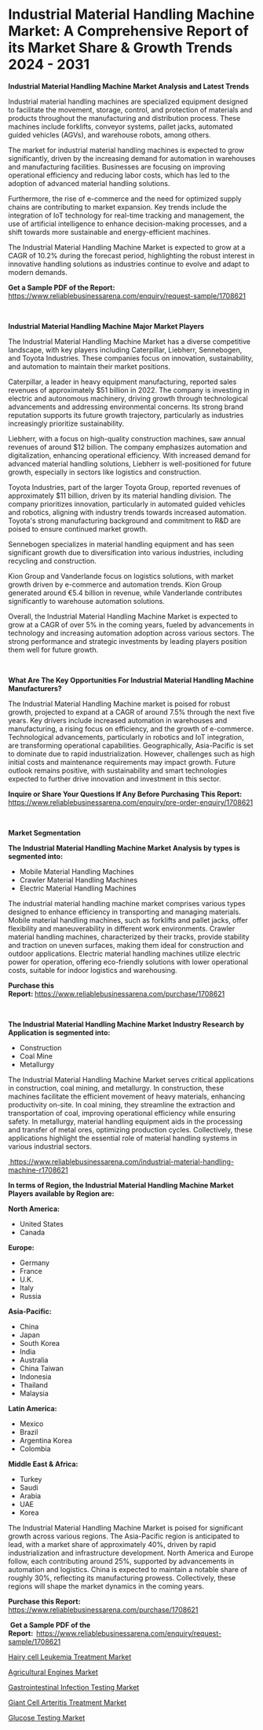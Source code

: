 <p><h1>Industrial Material Handling Machine Market: A Comprehensive Report of its Market Share & Growth Trends 2024 - 2031</h1></p><p><strong>Industrial Material Handling Machine Market Analysis and Latest Trends</strong></p>
<p><p>Industrial material handling machines are specialized equipment designed to facilitate the movement, storage, control, and protection of materials and products throughout the manufacturing and distribution process. These machines include forklifts, conveyor systems, pallet jacks, automated guided vehicles (AGVs), and warehouse robots, among others. </p><p>The market for industrial material handling machines is expected to grow significantly, driven by the increasing demand for automation in warehouses and manufacturing facilities. Businesses are focusing on improving operational efficiency and reducing labor costs, which has led to the adoption of advanced material handling solutions. </p><p>Furthermore, the rise of e-commerce and the need for optimized supply chains are contributing to market expansion. Key trends include the integration of IoT technology for real-time tracking and management, the use of artificial intelligence to enhance decision-making processes, and a shift towards more sustainable and energy-efficient machines. </p><p>The Industrial Material Handling Machine Market is expected to grow at a CAGR of 10.2% during the forecast period, highlighting the robust interest in innovative handling solutions as industries continue to evolve and adapt to modern demands.</p></p>
<p><strong>Get a Sample PDF of the Report:&nbsp;</strong> <a href="https://www.reliablebusinessarena.com/enquiry/request-sample/1708621?utm_campaign=1347&utm_medium=2&utm_source=Github&utm_content=ia&utm_term=21102024&utm_id=industrial-material-handling-machine">https://www.reliablebusinessarena.com/enquiry/request-sample/1708621</a></p>
<p>&nbsp;</p>
<p><strong>Industrial Material Handling Machine Major Market Players</strong></p>
<p><p>The Industrial Material Handling Machine Market has a diverse competitive landscape, with key players including Caterpillar, Liebherr, Sennebogen, and Toyota Industries. These companies focus on innovation, sustainability, and automation to maintain their market positions.</p><p>Caterpillar, a leader in heavy equipment manufacturing, reported sales revenues of approximately $51 billion in 2022. The company is investing in electric and autonomous machinery, driving growth through technological advancements and addressing environmental concerns. Its strong brand reputation supports its future growth trajectory, particularly as industries increasingly prioritize sustainability.</p><p>Liebherr, with a focus on high-quality construction machines, saw annual revenues of around $12 billion. The company emphasizes automation and digitalization, enhancing operational efficiency. With increased demand for advanced material handling solutions, Liebherr is well-positioned for future growth, especially in sectors like logistics and construction.</p><p>Toyota Industries, part of the larger Toyota Group, reported revenues of approximately $11 billion, driven by its material handling division. The company prioritizes innovation, particularly in automated guided vehicles and robotics, aligning with industry trends towards increased automation. Toyota's strong manufacturing background and commitment to R&D are poised to ensure continued market growth.</p><p>Sennebogen specializes in material handling equipment and has seen significant growth due to diversification into various industries, including recycling and construction. </p><p>Kion Group and Vanderlande focus on logistics solutions, with market growth driven by e-commerce and automation trends. Kion Group generated around €5.4 billion in revenue, while Vanderlande contributes significantly to warehouse automation solutions.</p><p>Overall, the Industrial Material Handling Machine Market is expected to grow at a CAGR of over 5% in the coming years, fueled by advancements in technology and increasing automation adoption across various sectors. The strong performance and strategic investments by leading players position them well for future growth.</p></p>
<p>&nbsp;</p>
<p><strong>What Are The Key Opportunities For Industrial Material Handling Machine Manufacturers?</strong></p>
<p><p>The Industrial Material Handling Machine market is poised for robust growth, projected to expand at a CAGR of around 7.5% through the next five years. Key drivers include increased automation in warehouses and manufacturing, a rising focus on efficiency, and the growth of e-commerce. Technological advancements, particularly in robotics and IoT integration, are transforming operational capabilities. Geographically, Asia-Pacific is set to dominate due to rapid industrialization. However, challenges such as high initial costs and maintenance requirements may impact growth. Future outlook remains positive, with sustainability and smart technologies expected to further drive innovation and investment in this sector.</p></p>
<p><strong>Inquire or Share Your Questions If Any Before Purchasing This Report:</strong> <a href="https://www.reliablebusinessarena.com/enquiry/pre-order-enquiry/1708621?utm_campaign=1347&utm_medium=2&utm_source=Github&utm_content=ia&utm_term=21102024&utm_id=industrial-material-handling-machine">https://www.reliablebusinessarena.com/enquiry/pre-order-enquiry/1708621</a></p>
<p>&nbsp;</p>
<p><strong>Market Segmentation</strong></p>
<p><strong>The Industrial Material Handling Machine Market Analysis by types is segmented into:</strong></p>
<p><ul><li>Mobile Material Handling Machines</li><li>Crawler Material Handling Machines</li><li>Electric Material Handling Machines</li></ul></p>
<p><p>The industrial material handling machine market comprises various types designed to enhance efficiency in transporting and managing materials. Mobile material handling machines, such as forklifts and pallet jacks, offer flexibility and maneuverability in different work environments. Crawler material handling machines, characterized by their tracks, provide stability and traction on uneven surfaces, making them ideal for construction and outdoor applications. Electric material handling machines utilize electric power for operation, offering eco-friendly solutions with lower operational costs, suitable for indoor logistics and warehousing.</p></p>
<p><strong>Purchase this Report:&nbsp;</strong><a href="https://www.reliablebusinessarena.com/purchase/1708621?utm_campaign=1347&utm_medium=2&utm_source=Github&utm_content=ia&utm_term=21102024&utm_id=industrial-material-handling-machine">https://www.reliablebusinessarena.com/purchase/1708621</a></p>
<p>&nbsp;</p>
<p><strong>The Industrial Material Handling Machine Market Industry Research by Application is segmented into:</strong></p>
<p><ul><li>Construction</li><li>Coal Mine</li><li>Metallurgy</li></ul></p>
<p><p>The Industrial Material Handling Machine Market serves critical applications in construction, coal mining, and metallurgy. In construction, these machines facilitate the efficient movement of heavy materials, enhancing productivity on-site. In coal mining, they streamline the extraction and transportation of coal, improving operational efficiency while ensuring safety. In metallurgy, material handling equipment aids in the processing and transfer of metal ores, optimizing production cycles. Collectively, these applications highlight the essential role of material handling systems in various industrial sectors.</p></p>
<p><a href="https://www.reliablebusinessarena.com/industrial-material-handling-machine-r1708621?utm_campaign=1347&utm_medium=2&utm_source=Github&utm_content=ia&utm_term=21102024&utm_id=industrial-material-handling-machine">&nbsp;https://www.reliablebusinessarena.com/industrial-material-handling-machine-r1708621</a></p>
<p><strong>In terms of Region, the Industrial Material Handling Machine Market Players available by Region are:</strong></p>
<p>
    <p> <strong> North America: </strong>
        <ul>
            <li>United States</li>
            <li>Canada</li>
        </ul>
        </p> 
    <p> <strong> Europe: </strong>
        <ul>
            <li>Germany</li>
            <li>France</li>
            <li>U.K.</li>
            <li>Italy</li>
            <li>Russia</li>
        </ul>
        </p> 
    <p> <strong> Asia-Pacific: </strong>
        <ul>
            <li>China</li>
            <li>Japan</li>
            <li>South Korea</li>
            <li>India</li>
            <li>Australia</li>
            <li>China Taiwan</li>
            <li>Indonesia</li>
            <li>Thailand</li>
            <li>Malaysia</li>
        </ul>
        </p> 
    <p> <strong> Latin America: </strong>
        <ul>
            <li>Mexico</li>
            <li>Brazil</li>
            <li>Argentina Korea</li>
            <li>Colombia</li>
        </ul>
        </p> 
    <p> <strong> Middle East & Africa: </strong>
        <ul>
            <li>Turkey</li>
            <li>Saudi</li>
            <li>Arabia</li>
            <li>UAE</li>
            <li>Korea</li>
        </ul>
    </p>
    </p>
<p><p>The Industrial Material Handling Machine Market is poised for significant growth across various regions. The Asia-Pacific region is anticipated to lead, with a market share of approximately 40%, driven by rapid industrialization and infrastructure development. North America and Europe follow, each contributing around 25%, supported by advancements in automation and logistics. China is expected to maintain a notable share of roughly 30%, reflecting its manufacturing prowess. Collectively, these regions will shape the market dynamics in the coming years.</p></p>
<p><strong>Purchase this Report: </strong><a href="https://www.reliablebusinessarena.com/purchase/1708621?utm_campaign=1347&utm_medium=2&utm_source=Github&utm_content=ia&utm_term=21102024&utm_id=industrial-material-handling-machine">https://www.reliablebusinessarena.com/purchase/1708621</a></p>
<p>&nbsp;<strong>Get a Sample PDF of the Report:&nbsp;&nbsp;</strong><a href="https://www.reliablebusinessarena.com/enquiry/request-sample/1708621?utm_campaign=1347&utm_medium=2&utm_source=Github&utm_content=ia&utm_term=21102024&utm_id=industrial-material-handling-machine">https://www.reliablebusinessarena.com/enquiry/request-sample/1708621</a></p>
<p><strong></strong></p>
<p><p><a href="https://www.linkedin.com/pulse/global-hairy-cell-leukemia-treatment-market-size-trends-analysis-cjstc?utm_campaign=1347&utm_medium=2&utm_source=Github&utm_content=ia&utm_term=21102024&utm_id=industrial-material-handling-machine">Hairy cell Leukemia Treatment Market</a></p><p><a href="https://github.com/BellAuer/Market-Research-Report-List-1/blob/main/agricultural-engines-market.md?utm_campaign=1347&utm_medium=2&utm_source=Github&utm_content=ia&utm_term=21102024&utm_id=industrial-material-handling-machine">Agricultural Engines Market</a></p><p><a href="https://www.linkedin.com/pulse/strategic-roadmap-success-global-gastrointestinal-infection-testing-xkosc?utm_campaign=1347&utm_medium=2&utm_source=Github&utm_content=ia&utm_term=21102024&utm_id=industrial-material-handling-machine">Gastrointestinal Infection Testing Market</a></p><p><a href="https://www.linkedin.com/pulse/giant-cell-arteritis-treatment-market-size-type-product-global-ili1c?utm_campaign=1347&utm_medium=2&utm_source=Github&utm_content=ia&utm_term=21102024&utm_id=industrial-material-handling-machine">Giant Cell Arteritis Treatment Market</a></p><p><a href="https://www.linkedin.com/pulse/global-glucose-testing-market-share-growth-opportunities-growing-qqw2c?utm_campaign=1347&utm_medium=2&utm_source=Github&utm_content=ia&utm_term=21102024&utm_id=industrial-material-handling-machine">Glucose Testing Market</a></p></p>